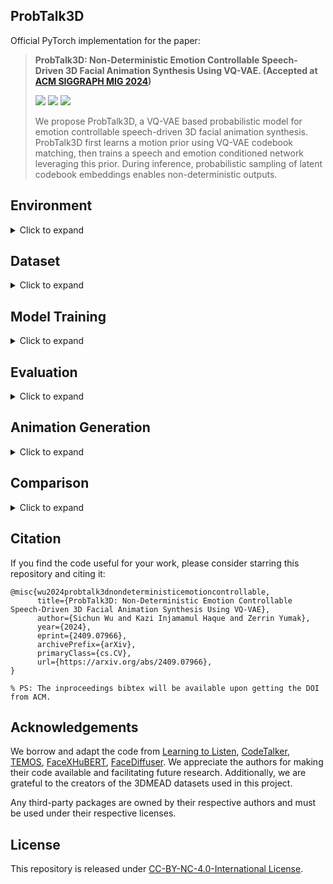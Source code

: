 ## **ProbTalk3D**
Official PyTorch implementation for the paper:

> **ProbTalk3D: Non-Deterministic Emotion Controllable Speech-Driven 3D Facial Animation Synthesis Using VQ-VAE. (Accepted at [ACM SIGGRAPH MIG 2024](https://sgmig.hosting.acm.org/mig-2024/))**
>
> <a href='https://uuembodiedsocialai.github.io/ProbTalk3D/'><img src='https://img.shields.io/badge/Project-Website-blue'></a>
> <a href='https://arxiv.org/pdf/2409.07966'><img src='https://img.shields.io/badge/arXiv-Paper-red'></a> 
> <a href='https://uuembodiedsocialai.github.io/ProbTalk3D/#video-container'><img src='https://img.shields.io/badge/Project-Video-Green'></a> 
> 
> We propose ProbTalk3D, a VQ-VAE based probabilistic model for emotion controllable speech-driven 3D facial animation synthesis. ProbTalk3D first learns a motion prior using VQ-VAE codebook matching, then trains a speech and emotion conditioned network leveraging this prior. During inference, probabilistic sampling of latent codebook embeddings enables non-deterministic outputs.

## **Environment**
<details><summary>Click to expand</summary>

### System Requirement
- Linux and Windows (tested on Windows 10)
- Python 3.9+
- PyTorch 2.1.1
- CUDA 12.1 (GPU with at least 2.55GB VRAM)

### Virtual Environment
To run our program, first create a virtual environment. We recommend using [miniconda](https://docs.anaconda.com/miniconda/miniconda-install/) or [miniforge](https://conda-forge.org/miniforge/). Once Miniconda or Miniforge is installed, open Command Prompt (make sure to run it as Administrator on Windows) and run the following commands:
```
conda create --name probtalk3d python=3.9
conda activate probtalk3d
pip install torch==2.1.1+cu121 torchvision==0.16.1+cu121 torchaudio==2.1.1+cu121 -f https://download.pytorch.org/whl/torch_stable.html
```

Then, navigate to the project `root` folder and execute:

```
pip install -r requirements.txt
```
</details>

## **Dataset**
<details><summary>Click to expand</summary>

Download 3DMEAD dataset following the instruction of [EMOTE](https://github.com/radekd91/inferno/tree/release/EMOTE/inferno_apps/TalkingHead/data_processing). This dataset represents facial animations using FLAME parameters.

### Data Download and Preprocess 
- Please refer to the `README.md` file in `datasets/3DMEAD_preprocess/` folder. 
- After processing, the resulting `*.npy` files will be located in the `datasets/mead/param` folder, and the `.wav` files should be in the `datasets/mead/wav` folder.

- <b> Optional Operation </b>
    <details><summary>Click to expand</summary>
    
    For training the comparison model in vertex space, we provide a script to transfer the FLAME parameters to vertices. Execute the script `pre_process/param_to_vert.py`. The resulting `*.npy` files should be located in the `datasets/mead/vertex` folder.
    </details>
</details>


## **Model Training**
<details><summary>Click to expand</summary>
To train the model from scratch, follow the 2-stage training approach outlined below.

### Stage 1
For the first stage of training, use the following commands:
- On Windows and Linux:
    ```
    python train_all.py experiment=vqvae_prior state=new data=mead_prior model=model_vqvae_prior
    ```
- If the Linux system has Slurm Workload Manager, use the following command: 
    ```
    sbatch train_vqvae_prior.sh
    ```

- <b> Optional Operation </b>
    <details><summary>Click to expand</summary>

    - We use Hydra configuration, which allows us to easily override settings at runtime. For example, to change the GPU ID to 1 on a multi-GPU system, set `trainer.devices=[1]`. To load a small amount of data for debugging, set `data.debug=true`.
    - To resume training from a checkpoint, set the `state` to resume and specify the `folder` and `version`. Specifically, replace the `folder` and `version` in the command below with the folder name where the checkpoint is saved. Our program generates a random name for each run, and the version is assigned automatically by the program, which may vary depending on the operating system.
        ```
        python train_all.py experiment=vqvae_prior state=resume data=mead_prior model=model_vqvae_prior folder=outputs/MEAD/vqvae_prior/XXX version=0
        ```
- <b> VAE variant </b>
    <details><summary>Click to expand</summary>  
  
    To train the VAE variant for comparison, follow the same instructions as above and change the `model` setting as below:
    ```
    python train_all.py experiment=vae_prior state=new data=mead_prior model=model_vae_prior
    ```
    </details>

### Stage 2
After completing stage 1 training, execute the following command to proceed with stage 2 training. Set `model.folder` and `model.version` to the location where the motion prior checkpoint is stored:
- On Windows and Linux:
    ```
    python train_all.py experiment=vqvae_pred state=new data=mead_pred model=model_vqvae_pred model.folder_prior=outputs/MEAD/vqvae_prior/XXX model.version_prior=0
    ```
- If the Linux system has Slurm Workload Manager, use the following command. Remember to revise the `model.folder_prior` and `model.version_prior` in the file. 
    ```
    sbatch train_vqvae_pred.sh
    ```
- <b> Optional Operation </b>
    <details><summary>Click to expand</summary>
  
    - Similar to the first stage of training, the GPU ID can be changed by setting `trainer.devices=[1]`, and debug mode can be enabled by setting `data.debug=true`.
    - To resume training from a checkpoint, set the state to `resume` and specify the `folder` and `version`: 
        ```
        python train_all.py experiment=vqvae_pred state=resume data=mead_pred model=model_vqvae_pred folder=outputs/MEAD/vqvae_pred/XXX version=0 model.folder_prior=outputs/MEAD/vqvae_prior/XXX model.version_prior=0
        ```
    </details>
- <b> VAE variant </b>
    <details><summary>Click to expand</summary>
  
    To train the VAE variant for comparison, follow the same instructions as above and change the `model` setting as below:
    ```
    python train_all.py experiment=vae_pred state=new data=mead_pred model=model_vae_pred model.folder_prior=outputs/MEAD/vae_prior/XXX model.version_prior=0
    ```
    </details>
</details>


## **Evaluation**
<details><summary>Click to expand</summary>

Download the trained model weights from [HERE](https://drive.google.com/file/d/1U29vNIh0Ig74YjqBNBr57saKll9H5LVX/view?usp=sharing) and unzip them into the project `root` folder.

### Quantitative Evaluation
We provide code to compute the evaluation metrics mentioned in our paper. To evaluate our trained model, run the following:
- On Windows and Linux:
    ```
    python evaluation.py folder=model_weights/ProbTalk3D/stage_2 number_of_samples=10
    ```
- If the Linux system has Slurm Workload Manager, use the following command:
    ```
    sbatch evaluation.sh
    ```
- <b> Optional Operation </b>
  <details><summary>Click to expand</summary>
  
  - Adjust the GPU ID if necessary; for instance, set `device=1`.
  - To evaluate your own trained model, specify the `folder` and `version` according to the location where the checkpoint is saved:
    ```
    python evaluation.py folder=outputs/MEAD/vqvae_pred/XXX version=0 number_of_samples=10
    ```
  </details>

- <b> VAE variant </b>
    <details><summary>Click to expand</summary>
  
    To evaluate the trained VAE variant, execute the following command:
    ```
    python evaluation.py folder=model_weights/VAE_variant/stage_2 number_of_samples=10
    ```
    </details>

### Qualitative Evaluation
For qualitative evaluation, refer to the script `evaluation_quality.py`.

</details>


## **Animation Generation**
<details><summary>Click to expand</summary>

Download the trained model weights from [HERE](https://drive.google.com/file/d/1U29vNIh0Ig74YjqBNBr57saKll9H5LVX/view?usp=sharing) and unzip them into the project `root` folder.

### Generate Prediction
Our model is trained to generate animations across 32 speaking styles (IDs), 8 emotions, and 3 intensities. Check all available conditions:

<details><summary>Click to expand</summary>
ID: 

```
M003, M005, M007, M009, M011, M012, M013, M019,
M022, M023, M024, M025, M026, M027, M028, M029,
M030, M031, W009, W011, W014, W015, W016, W018,
W019, W021, W023, W024, W025, W026, W028, W029
```
emotion:

```
neutral, happy, sad, surprised, fear, disgusted, angry, contempt
```
intensity (stands for low, medium, high intensity in order):

```
0, 1, 2
```
</details>

We provide several test audios. Run the following command to generate animations (with a random style) using the trained ProbTalk3D. This will produce `.npy` files that can be rendered into videos.
- On Windows and Linux:
  ```
  python generation.py folder=model_weights/ProbTalk3D/stage_2 input_path=results/generation/test_audio
  ```
- To specify styles for the provided test audios, use the following command. When setting style conditions for multiple files at once, ensure the setting order follows the filename sorting of Windows.
  ```
  python generation.py folder=model_weights/ProbTalk3D/stage_2 input_path=results/generation/test_audio id=[\"M009\",\"M024\",\"W023\",\"W011\",\"W019\",\"M013\",\"M011\",\"W016\"]  emotion=[\"angry\",\"contempt\",\"disgusted\",\"fear\",\"happy\",\"neutral\",\"sad\",\"surprised\"] intensity=[1,2,0,2,1,0,1,2] 
  ```
- <b> Optional Operation </b>
  <details><summary>Click to expand</summary>

  - To generate multiple outputs (for example, 2 outputs) using one test audio, set `number_of_samples=2`.
  - The default generation process uses stochastic sampling. To control diversity, adjust `temperature=X`. The default X value is 0.2; we recommend choosing between 0.1 to 0.5.
  - Our model can operate deterministically by setting `sample=false`, bypassing stochastic sampling.
  - To play with your own data, modify the `input_path` or place them in the folder `results/generation/test_audio`.
  - Adjust the GPU ID if necessary; for instance, set `device=1`.
  - To generate animation with your own trained model, specify the `folder` and `version` according to the location where the checkpoint is saved:
    ```
    python generation.py folder=outputs/MEAD/vqvae_pred/XXX version=0 input_path=results/generation/test_audio
    ```
  </details>

- <b>  VAE variant </b>
  <details><summary>Click to expand</summary>
  
  - To generate animations (with a random style) using the trained VAE variant, run the following command:
  
    ```
    python generation.py folder=model_weights/VAE_variant/stage_2 input_path=results/generation/test_audio
    ```
  - Similarly, follow the above instructions to specify the style or generate multiple files by setting `number_of_samples`.
  - The default generation process sets the scale factor to 20. To control diversity, adjust `fact=X`. We recommend setting X between 1 and 40. Setting X as 1 means no scaling.
   </details>
    
### Render
The generated `.npy` files contain FLAME parameters and can be rendered into videos following the below instructions. 
- We use blender to render the predicted motion. First, download the dependencies from [HERE](https://drive.google.com/file/d/1EJ0enL27YbybzUAQ3olFGhkNpEfiaoU2/view?usp=sharing) and extract them into the `deps` folder. Please note that this command can only be executed on Windows:
  ```
  python render_param.py result_folder=results/generation/vqvae_pred/stage_2/0.2 audio_folder=results/generation/test_audio
  ```
- <b> Optional Operation </b>
  <details><summary>Click to expand</summary>
  
  - To play with your own data, modify `result_folder` to where the generated `.npy` files are stored, and `audio_folder` to where the `.wav` files are located.
  - We provide post-processing code in the `post_process` folder. To change face shapes for the predicted motion, refer to the script `change_shape_param.py`.
  - To convert predicted motion to vertex space, refer to the script `post_process/transfer_to_vert.py`. For rendering animation in vertex space, use the following command on Windows and Linux: 
    ```
    python render_vert.py result_folder=results/generation/vqvae_pred/stage_2/0.2 audio_folder=results/generation/test_audio
    ```
  </details>

- <b> VAE variant </b>
  <details><summary>Click to expand</summary>

  To render the generated animations produced by the trained VAE variant, use the following command on Windows:
  ```
  python render_param.py result_folder=results/generation/vae_pred/stage_2/20 audio_folder=results/generation/test_audio
  ```
  </details>
</details>


## **Comparison**
<details><summary>Click to expand</summary>

For comparing with the diffusion model FaceDiffuser (modified version), navigate to the `diffusion` folder.
### Model training
To train the model from scratch, execute the following command:
```
python main.py
```
### Evaluation
To quantitatively evaluate our trained FaceDiffuser model, run the following command:
```
python evaluation_facediff.py --save_path "../model_weights/FaceDiffuser" --max_epoch 50
```
### Animation Generation

#### Generate Prediction
To generate animations using our trained model, execute the following command. Modify the path and style settings as needed.
```
python predict.py --save_path "../model_weights/FaceDiffuser" --epoch 50 --subject "M009" --id "M009" --emotion 6 --intensity 1 --wav_path "../results/generation/test_audio/angry.wav"
```
#### Render
Navigate back to the project `root` folder and run the following command:
```
python render_vert.py result_folder=diffusion/results/generation audio_folder=results/generation/test_audio
```
</details>

</details>

## Citation ## 
If you find the code useful for your work, please consider starring this repository and citing it:
```
@misc{wu2024probtalk3dnondeterministicemotioncontrollable,
      title={ProbTalk3D: Non-Deterministic Emotion Controllable Speech-Driven 3D Facial Animation Synthesis Using VQ-VAE}, 
      author={Sichun Wu and Kazi Injamamul Haque and Zerrin Yumak},
      year={2024},
      eprint={2409.07966},
      archivePrefix={arXiv},
      primaryClass={cs.CV},
      url={https://arxiv.org/abs/2409.07966}, 
}
        
% PS: The inproceedings bibtex will be available upon getting the DOI from ACM. 

```

## **Acknowledgements**

We borrow and adapt the code from [Learning to Listen](https://github.com/evonneng/learning2listen), [CodeTalker](https://github.com/Doubiiu/CodeTalker), [TEMOS](https://github.com/Mathux/TEMOS),   [FaceXHuBERT](https://github.com/galib360/FaceXHuBERT), [FaceDiffuser](https://github.com/uuembodiedsocialai/FaceDiffuser). We appreciate the authors for making their code available and facilitating future research. Additionally, we are grateful to the creators of the 3DMEAD datasets used in this project.

Any third-party packages are owned by their respective authors and must be used under their respective licenses.

## **License**
This repository is released under [CC-BY-NC-4.0-International License](https://github.com/Gibberlings3/GitHub-Templates/blob/master/License-Templates/CC-BY-NC-4.0/LICENSE-CC-BY-NC-4.0.md).
